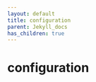 ```yaml
---
layout: default
title: configuration
parent: Jekyll_docs
has_children: true
---
```


# configuration

